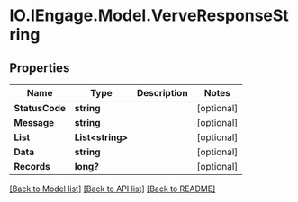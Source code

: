 # IO.IEngage.Model.VerveResponseString
## Properties

Name | Type | Description | Notes
------------ | ------------- | ------------- | -------------
**StatusCode** | **string** |  | [optional] 
**Message** | **string** |  | [optional] 
**List** | **List&lt;string&gt;** |  | [optional] 
**Data** | **string** |  | [optional] 
**Records** | **long?** |  | [optional] 

[[Back to Model list]](../README.md#documentation-for-models) [[Back to API list]](../README.md#documentation-for-api-endpoints) [[Back to README]](../README.md)

